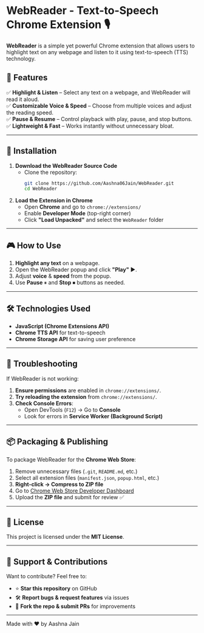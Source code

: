 
# WebReader - Text-to-Speech Chrome Extension 🎙️  

**WebReader** is a simple yet powerful Chrome extension that allows users to highlight text on any webpage and listen to it using text-to-speech (TTS) technology.  

## 🚀 Features  
✅ **Highlight & Listen** – Select any text on a webpage, and WebReader will read it aloud.  
✅ **Customizable Voice & Speed** – Choose from multiple voices and adjust the reading speed.  
✅ **Pause & Resume** – Control playback with play, pause, and stop buttons.   
✅ **Lightweight & Fast** – Works instantly without unnecessary bloat.  

---

## 📌 Installation  
1. **Download the WebReader Source Code**  
   - Clone the repository:  
     ```sh
     git clone https://github.com/Aashna06Jain/WebReader.git
     cd WebReader
     ```  
2. **Load the Extension in Chrome**  
   - Open **Chrome** and go to `chrome://extensions/`  
   - Enable **Developer Mode** (top-right corner)  
   - Click **"Load Unpacked"** and select the `WebReader` folder  

---

## 🎮 How to Use  
1. **Highlight any text** on a webpage.  
2. Open the WebReader popup and click **"Play"** ▶️.  
3. Adjust **voice** & **speed** from the popup.  
4. Use **Pause** ⏸ and **Stop** ⏹ buttons as needed.  

---

## 🛠️ Technologies Used  
- **JavaScript (Chrome Extensions API)**  
- **Chrome TTS API** for text-to-speech  
- **Chrome Storage API** for saving user preference  

---

## 🐞 Troubleshooting  
If WebReader is not working:  
1. **Ensure permissions** are enabled in `chrome://extensions/`.  
2. **Try reloading the extension** from `chrome://extensions/`.  
3. **Check Console Errors**:  
   - Open DevTools (`F12`) → Go to **Console**  
   - Look for errors in **Service Worker (Background Script)**  

---

## 📦 Packaging & Publishing  
To package WebReader for the **Chrome Web Store**:  
1. Remove unnecessary files (`.git`, `README.md`, etc.)  
2. Select all extension files (`manifest.json`, `popup.html`, etc.)  
3. **Right-click → Compress to ZIP file**  
4. Go to [Chrome Web Store Developer Dashboard](https://chrome.google.com/webstore/devconsole)  
5. Upload the **ZIP file** and submit for review ✅  

---

## 📜 License  
This project is licensed under the **MIT License**.  

---

## 🌟 Support & Contributions  
Want to contribute? Feel free to:  
- ⭐ **Star this repository** on GitHub  
- 🛠️ **Report bugs & request features** via issues  
- 🚀 **Fork the repo & submit PRs** for improvements  

---

Made with ❤️ by Aashna Jain  
